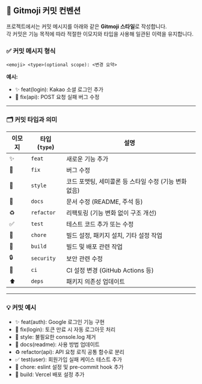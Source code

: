 ## 📝 Gitmoji 커밋 컨벤션

프로젝트에서는 커밋 메시지를 아래와 같은 **Gitmoji 스타일**로 작성합니다.  
각 커밋은 기능 목적에 따라 적절한 이모지와 타입을 사용해 일관된 이력을 유지합니다.

### ✅ 커밋 메시지 형식

`<emoji> <type>(optional scope): <변경 요약>`

**예시:**

- ✨ feat(login): Kakao 소셜 로그인 추가  
- 🐛 fix(api): POST 요청 실패 버그 수정  

---

### 🗂️ 커밋 타입과 의미

| 이모지 | 타입 (`type`) | 설명 |
|--------|---------------|------|
| ✨     | `feat`         | 새로운 기능 추가 |
| 🐛     | `fix`          | 버그 수정 |
| 🎨     | `style`        | 코드 포맷팅, 세미콜론 등 스타일 수정 (기능 변화 없음) |
| 📝     | `docs`         | 문서 수정 (README, 주석 등) |
| ♻️     | `refactor`     | 리팩토링 (기능 변화 없이 구조 개선) |
| ✅     | `test`         | 테스트 코드 추가 또는 수정 |
| 🔧     | `chore`        | 빌드 설정, 패키지 설치, 기타 설정 작업 |
| 🚀     | `build`        | 빌드 및 배포 관련 작업 |
| 🔒     | `security`     | 보안 관련 수정 |
| 👷     | `ci`           | CI 설정 변경 (GitHub Actions 등) |
| ⬆️     | `deps`         | 패키지 의존성 업데이트 |

---

### 💡 커밋 예시

- ✨ feat(auth): Google 로그인 기능 구현  
- 🐛 fix(login): 토큰 만료 시 자동 로그아웃 처리  
- 🎨 style: 불필요한 console.log 제거  
- 📝 docs(readme): 사용 방법 업데이트  
- ♻️ refactor(api): API 요청 로직 공통 함수로 분리  
- ✅ test(user): 회원가입 실패 케이스 테스트 추가  
- 🔧 chore: eslint 설정 및 pre-commit hook 추가  
- 🚀 build: Vercel 배포 설정 추가  
